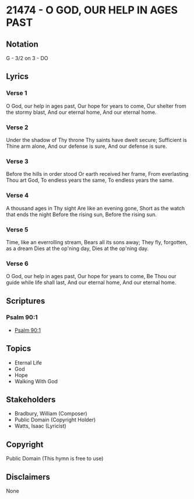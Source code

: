 # 21474 - O GOD, OUR HELP IN AGES PAST

## Notation

G - 3/2 on 3 - DO

## Lyrics

### Verse 1

O God, our help in ages past, Our hope for years to come, Our shelter from the stormy blast, And our eternal home, And our eternal home. 


### Verse 2

Under the shadow of Thy throne Thy saints have dwelt secure; Sufficient is Thine arm alone, And our defense is sure, And our defense is sure.


### Verse 3

Before the hills in order stood Or earth received her frame, From everlasting Thou art God, To endless years the same, To endless years the same.

### Verse 4

A thousand ages in Thy sight Are like an evening gone, Short as the watch that ends the night Before the rising sun, Before the rising sun.

### Verse 5

Time, like an everrolling stream, Bears all its sons away; They fly, forgotten, as a dream Dies at the op'ning day, Dies at the op'ning day.

### Verse 6

O God, our help in ages past, Our hope for years to come, Be Thou our guide while life shall last, And our eternal home, And our eternal home.


## Scriptures

### Psalm 90:1

- [Psalm 90:1](https://www.biblegateway.com/passage/?search=Psalm%2090%3A1)


## Topics

- Eternal Life
- God
- Hope
- Walking With God

## Stakeholders

- Bradbury, William (Composer)
- Public Domain (Copyright Holder)
- Watts, Isaac (Lyricist)

## Copyright

Public Domain
(This hymn is free to use)

## Disclaimers

None

